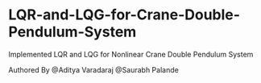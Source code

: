 # LQR-and-LQG-for-Crane-Double-Pendulum-System
Implemented LQR and LQG for Nonlinear Crane Double Pendulum System

Authored By @Aditya Varadaraj @Saurabh Palande
